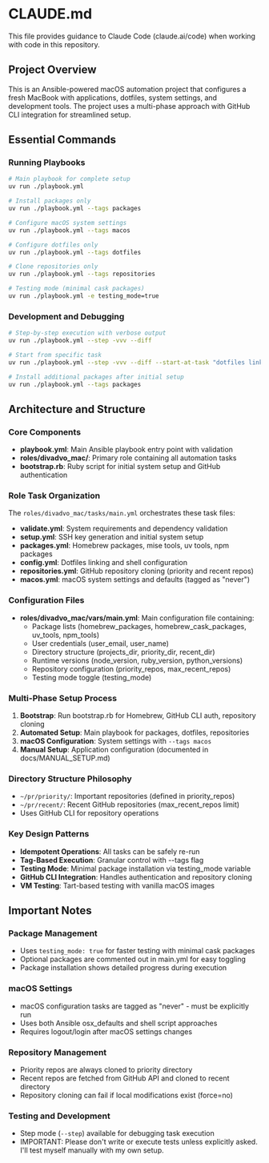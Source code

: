 # CLAUDE.md

This file provides guidance to Claude Code (claude.ai/code) when working with code in this repository.

## Project Overview

This is an Ansible-powered macOS automation project that configures a fresh MacBook with applications, dotfiles, system settings, and development tools. The project uses a multi-phase approach with GitHub CLI integration for streamlined setup.

## Essential Commands

### Running Playbooks
```bash
# Main playbook for complete setup
uv run ./playbook.yml

# Install packages only
uv run ./playbook.yml --tags packages

# Configure macOS system settings
uv run ./playbook.yml --tags macos

# Configure dotfiles only
uv run ./playbook.yml --tags dotfiles

# Clone repositories only
uv run ./playbook.yml --tags repositories

# Testing mode (minimal cask packages)
uv run ./playbook.yml -e testing_mode=true
```

### Development and Debugging
```bash
# Step-by-step execution with verbose output
uv run ./playbook.yml --step -vvv --diff

# Start from specific task
uv run ./playbook.yml --step -vvv --diff --start-at-task "dotfiles links"

# Install additional packages after initial setup
uv run ./playbook.yml --tags packages
```

## Architecture and Structure

### Core Components
- **playbook.yml**: Main Ansible playbook entry point with validation
- **roles/divadvo_mac/**: Primary role containing all automation tasks
- **bootstrap.rb**: Ruby script for initial system setup and GitHub authentication

### Role Task Organization
The `roles/divadvo_mac/tasks/main.yml` orchestrates these task files:
- **validate.yml**: System requirements and dependency validation
- **setup.yml**: SSH key generation and initial system setup
- **packages.yml**: Homebrew packages, mise tools, uv tools, npm packages
- **config.yml**: Dotfiles linking and shell configuration
- **repositories.yml**: GitHub repository cloning (priority and recent repos)
- **macos.yml**: macOS system settings and defaults (tagged as "never")

### Configuration Files
- **roles/divadvo_mac/vars/main.yml**: Main configuration file containing:
  - Package lists (homebrew_packages, homebrew_cask_packages, uv_tools, npm_tools)
  - User credentials (user_email, user_name)
  - Directory structure (projects_dir, priority_dir, recent_dir)
  - Runtime versions (node_version, ruby_version, python_versions)
  - Repository configuration (priority_repos, max_recent_repos)
  - Testing mode toggle (testing_mode)

### Multi-Phase Setup Process
1. **Bootstrap**: Run bootstrap.rb for Homebrew, GitHub CLI auth, repository cloning
2. **Automated Setup**: Main playbook for packages, dotfiles, repositories
3. **macOS Configuration**: System settings with `--tags macos`
4. **Manual Setup**: Application configuration (documented in docs/MANUAL_SETUP.md)

### Directory Structure Philosophy
- `~/pr/priority/`: Important repositories (defined in priority_repos)
- `~/pr/recent/`: Recent GitHub repositories (max_recent_repos limit)
- Uses GitHub CLI for repository operations

### Key Design Patterns
- **Idempotent Operations**: All tasks can be safely re-run
- **Tag-Based Execution**: Granular control with --tags flag
- **Testing Mode**: Minimal package installation via testing_mode variable
- **GitHub CLI Integration**: Handles authentication and repository cloning
- **VM Testing**: Tart-based testing with vanilla macOS images

## Important Notes

### Package Management
- Uses `testing_mode: true` for faster testing with minimal cask packages
- Optional packages are commented out in main.yml for easy toggling
- Package installation shows detailed progress during execution

### macOS Settings
- macOS configuration tasks are tagged as "never" - must be explicitly run
- Uses both Ansible osx_defaults and shell script approaches
- Requires logout/login after macOS settings changes

### Repository Management
- Priority repos are always cloned to priority directory
- Recent repos are fetched from GitHub API and cloned to recent directory
- Repository cloning can fail if local modifications exist (force=no)

### Testing and Development
- Step mode (`--step`) available for debugging task execution
- IMPORTANT: Please don't write or execute tests unless explicitly asked. I'll test myself manually with my own setup.